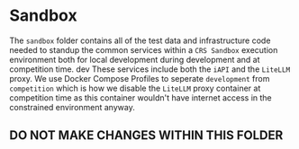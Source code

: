 # Sandbox

The `sandbox` folder contains all of the test data and infrastructure code needed to standup the common services within a `CRS Sandbox` execution environment both for local development during development and at competition time. 
dev
These services include both the `iAPI` and the `LiteLLM` proxy. We use Docker Compose Profiles to seperate `development` from `competition` which is how we disable the `LiteLLM` proxy container at competition time as this container wouldn't have internet access in the constrained environment anyway. 

## DO NOT MAKE CHANGES WITHIN THIS FOLDER


